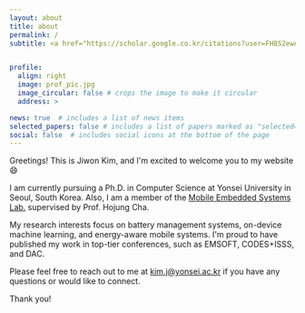 ```yaml
---
layout: about
title: about
permalink: /
subtitle: <a href="https://scholar.google.co.kr/citations?user=FH8S2ewAAAAJ&hl=en">Google Scholar</a> | <a href="/assets/pdf/Jiwon_Kim-CV_2022.pdf">CV</a>


profile:
  align: right
  image: prof_pic.jpg
  image_circular: false # crops the image to make it circular
  address: >

news: true  # includes a list of news items
selected_papers: false # includes a list of papers marked as "selected={true}"
social: false  # includes social icons at the bottom of the page
---
```


Greetings!  This is Jiwon Kim, and I'm excited to welcome you to my website :smile:

I am currently pursuing a Ph.D. in Computer Science at Yonsei University in Seoul, South Korea. Also, I am a member of the [Mobile Embedded Systems Lab.](https://mobed.yonsei.ac.kr) supervised by Prof. Hojung Cha.

My research interests focus on battery management systems, on-device machine learning, and energy-aware mobile systems. I'm proud to have published my work in top-tier conferences, such as EMSOFT, CODES+ISSS, and DAC.

Please feel free to reach out to me at [kim.j@yonsei.ac.kr](mailto:kim.j@yonsei.ac.kr) if you have any questions or would like to connect.

Thank you!